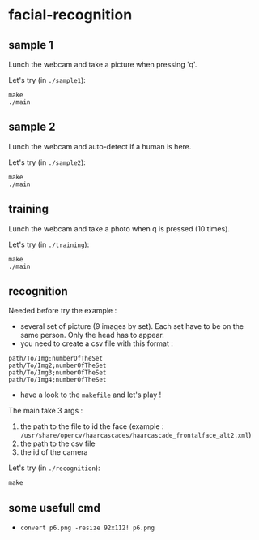 # facial-recognition
## sample 1

Lunch the webcam and take a picture when pressing 'q'.

Let's try (in `./sample1`):

```
make
./main
```

## sample 2

Lunch the webcam and auto-detect if a human is here.

Let's try (in `./sample2`):

```
make
./main
```

## training

Lunch the webcam and take a photo when q is pressed (10 times).

Let's try (in `./training`):

```
make
./main
```

## recognition

Needed before try the example : 
* several set of picture (9 images by set). Each set have to be on the same person. Only the head has to appear.
* you need to create a csv file with this format : 
```
path/To/Img;numberOfTheSet
path/To/Img2;numberOfTheSet
path/To/Img3;numberOfTheSet
path/To/Img4;numberOfTheSet
```
* have a look to the `makefile` and let's play !

The main take 3 args : 
1. the path to the file to id the face (example : `/usr/share/opencv/haarcascades/haarcascade_frontalface_alt2.xml`)
2. the path to the csv file
3. the id of the camera

Let's try (in `./recognition`):
```
make
```

## some usefull cmd

* `convert p6.png -resize 92x112! p6.png`